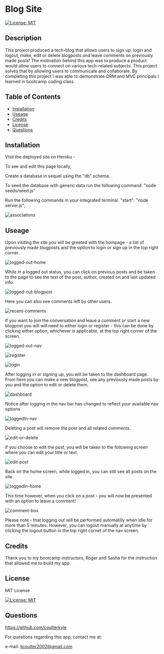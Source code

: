 # Blog Site

[![License: MIT](https://img.shields.io/badge/License-MIT-yellow.svg)](https://opensource.org/licenses/MIT)

## Description

This project produced a tech-blog that allows users to sign up, login and logout, make, edit or delete blogposts and leave comments on previously made posts!
The motivation behind this app was to produce a product would allow users to connect on various tech-related subjects. 
This project solves that by allowing users to communicate and collaborate.
By completing this project I was able to demonstrate ORM and MVC principals I learned in bootcamp coding class.

## Table of Contents

- [Installation](#Installation)
- [Useage](#Useage)
- [Credits](#Credits)
- [License](#License)
- [Questions](#Questions)


## Installation

Visit the deployed site on Heroku -

To see and edit this page locally,

Create a database in sequel using the "db" schema.

To seed the database with generic data run the following command:
"node seeds/seed.js"

Run the following commands in your integrated terminal.
"start": "node server.js",

![associations](./public/assets/screenshots/associations.png)

## Useage

Upon visiting the site  you will be greeted with the hompage - a list of previously made blogposts and the option to login or sign up in the top right corner.

![logged-out-home](./public/assets/screenshots/loggedOUT-home.png)

While in a logged out status, you can click on previous posts and be taken to the page to see the text of the post, author, created on and last updated info. 

![logged-out-blogpost](./public/assets/screenshots/loggedOUT-blogpost.png)

Here you can also see comments left by other users.

![recent-comments](./public/assets/screenshots/recent-comments.png)


If you want to join the conversation and leave a comment or start a new blogpost you will will need to either login or register - this can be done by clicking either option, whichever is applicable, at the top right corner of the screen.

![logged-out-nav](./public/assets/screenshots/loggedOUT-nav.png)

![register](./public/assets/screenshots/register.png)

![login](./public/assets/screenshots/login.png)

After logging in or signing up, you will be taken to the dashboard page. From here you can make a new blogpost, see any previously made posts by you and the option to edit or delete them. 

![dashboard](./public/assets/screenshots/dashboard.png)

Notice after logging in the nav bar has changed to reflect your available nav options

![loggedIn-nav](./public/assets/screenshots/loggedIN-nav.png)

Deleting a post will remove the post and all related comments.

![edit-or-delete](./public/assets/screenshots/edit-or-delete.png)

If you choose to edit the post, you will be taken to the following screen where you can edit your title or text.

![edit-post](./public/assets/screenshots/edit-post.png)

Back on the home screen, while logged in, you can still see all posts on the site.

![loggedIn-home](./public/assets/screenshots/loggedIn-home.png)

This time however, when you click on a post - you will now be presented with an option to leave a comment!

![comment-box](./public/assets/screenshots/comment-box.png)

Please note - that logging out will be performed automatilly when idle for more than 5 minutes. However, you can logout manually at anytime by clicking the logout button in the top right cornet of the nav screen.







## Credits

Thank you to my bootcamp instructors, Roger and Sasha for the instruction that allowed me to build my app.



## License

MIT License

[![License: MIT](https://img.shields.io/badge/License-MIT-yellow.svg)](https://opensource.org/licenses/MIT)



## Questions

https://github.com/coulterkyle

For questions regarding this app, contact me at:

e-mail: kcoulter2002@gmail.com